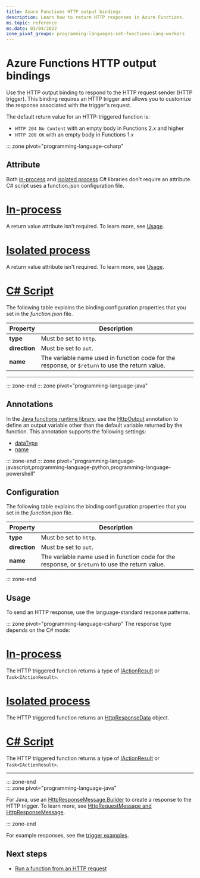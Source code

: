 ```yaml
---
title: Azure Functions HTTP output bindings
description: Learn how to return HTTP responses in Azure Functions.
ms.topic: reference
ms.date: 03/04/2022
zone_pivot_groups: programming-languages-set-functions-lang-workers
---
```


# Azure Functions HTTP output bindings

Use the HTTP output binding to respond to the HTTP request sender (HTTP trigger). This binding requires an HTTP trigger and allows you to customize the response associated with the trigger's request.

The default return value for an HTTP-triggered function is:

- `HTTP 204 No Content` with an empty body in Functions 2.x and higher
- `HTTP 200 OK` with an empty body in Functions 1.x

::: zone pivot="programming-language-csharp"
## Attribute

Both [in-process](functions-dotnet-class-library.md) and [isolated process](dotnet-isolated-process-guide.md) C# libraries don't require an attribute. C# script uses a function.json configuration file. 

# [In-process](#tab/in-process)

A return value attribute isn't required. To learn more, see [Usage](#usage).

# [Isolated process](#tab/isolated-process)

A return value attribute isn't required. To learn more, see [Usage](#usage).

# [C# Script](#tab/csharp-script)

The following table explains the binding configuration properties that you set in the *function.json* file.

|Property  |Description  |
|---------|---------|
| **type** |Must be set to `http`. |
| **direction** | Must be set to `out`. |
| **name** | The variable name used in function code for the response, or `$return` to use the return value. |

---

::: zone-end
::: zone pivot="programming-language-java"  
## Annotations

In the [Java functions runtime library](/java/api/overview/azure/functions/runtime), use the [HttpOutput](/java/api/com.microsoft.azure.functions.annotation.httpoutput) annotation to define an output variable other than the default variable returned by the function. This annotation supports the following settings:

+ [dataType](/java/api/com.microsoft.azure.functions.annotation.httpoutput.datatype)
+ [name](/java/api/com.microsoft.azure.functions.annotation.httpoutput.name)

::: zone-end 
::: zone pivot="programming-language-javascript,programming-language-python,programming-language-powershell"  
## Configuration

The following table explains the binding configuration properties that you set in the *function.json* file.

|Property  |Description  |
|---------|---------|
| **type** |Must be set to `http`. |
| **direction** | Must be set to `out`. |
| **name** | The variable name used in function code for the response, or `$return` to use the return value. |

::: zone-end 

## Usage

To send an HTTP response, use the language-standard response patterns. 

::: zone pivot="programming-language-csharp"
The response type depends on the C# mode:

# [In-process](#tab/in-process)

The HTTP triggered function returns a type of [IActionResult](/dotnet/api/microsoft.aspnetcore.mvc.iactionresult) or `Task<IActionResult>`.

# [Isolated process](#tab/isolated-process)

The HTTP triggered function returns an [HttpResponseData](/dotnet/api/microsoft.azure.functions.worker.http.httpresponsedata) object.

# [C# Script](#tab/csharp-script)

The HTTP triggered function returns a type of [IActionResult](/dotnet/api/microsoft.aspnetcore.mvc.iactionresult) or `Task<IActionResult>`.

---

::: zone-end  
::: zone pivot="programming-language-java"  

For Java, use an [HttpResponseMessage.Builder](/java/api/com.microsoft.azure.functions.httpresponsemessage.builder) to create a response to the HTTP trigger. To learn more, see [HttpRequestMessage and HttpResponseMessage](functions-reference-java.md#httprequestmessage-and-httpresponsemessage).

::: zone-end 

For example responses, see the [trigger examples](./functions-bindings-http-webhook-trigger.md#example).

## Next steps

- [Run a function from an HTTP request](./functions-bindings-http-webhook-trigger.md)
